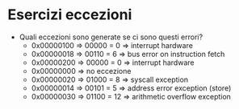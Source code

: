 # Esercizi eccezioni
- Quali eccezioni sono generate se ci sono questi errori?
    - 0x00000100 => 00000 = 0 => interrupt hardware
    - 0x00000018 => 00110 = 6 => bus error on instruction fetch
    - 0x00000200 => 00000 = 0 => interrupt hardware
    - 0x00000000 => no eccezione
    - 0x00000020 => 01000 = 8 => syscall exception
    - 0x00000014 => 00101 = 5 => address error exception (store)
    - 0x00000030 => 01100 = 12 => arithmetic overflow exception